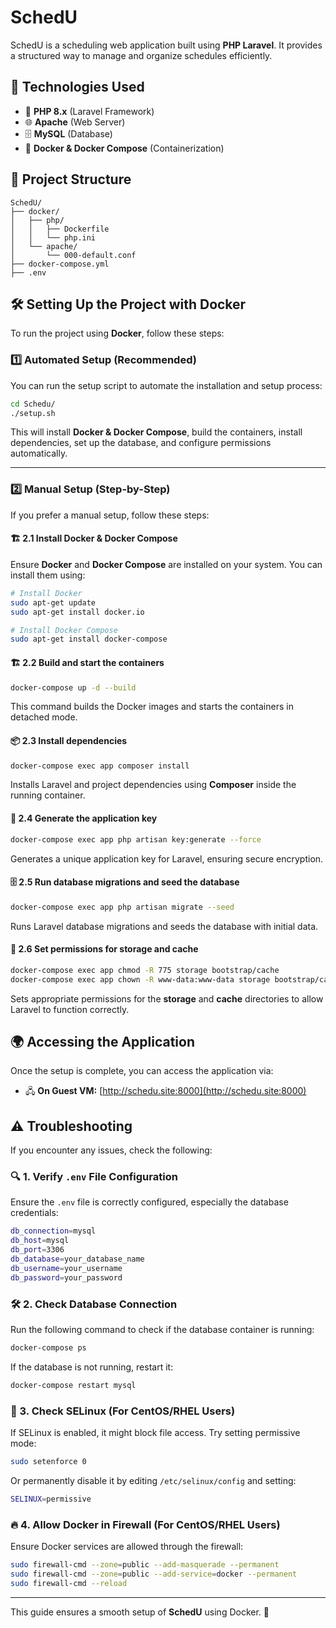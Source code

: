 # SchedU

SchedU is a scheduling web application built using **PHP Laravel**. It provides a structured way to manage and organize schedules efficiently.

## 🚀 Technologies Used
- 🐘 **PHP 8.x** (Laravel Framework)
- 🌐 **Apache** (Web Server)
- 🗄️ **MySQL** (Database)
- 🐳 **Docker & Docker Compose** (Containerization)

## 📂 Project Structure
```
SchedU/
├── docker/
│   ├── php/
│   │   ├── Dockerfile  
│   │   └── php.ini
│   └── apache/
│       └── 000-default.conf
├── docker-compose.yml
├── .env
```

## 🛠️ Setting Up the Project with Docker

To run the project using **Docker**, follow these steps:

### 1️⃣ Automated Setup (Recommended)
You can run the setup script to automate the installation and setup process:
```sh
cd Schedu/
./setup.sh
```
This will install **Docker & Docker Compose**, build the containers, install dependencies, set up the database, and configure permissions automatically.

---

### 2️⃣ Manual Setup (Step-by-Step)
If you prefer a manual setup, follow these steps:

#### 🏗️ 2.1 Install Docker & Docker Compose
Ensure **Docker** and **Docker Compose** are installed on your system. You can install them using:

```sh
# Install Docker
sudo apt-get update
sudo apt-get install docker.io

# Install Docker Compose
sudo apt-get install docker-compose
```

#### 🏗️ 2.2 Build and start the containers
```sh
docker-compose up -d --build
```
This command builds the Docker images and starts the containers in detached mode.

#### 📦 2.3 Install dependencies
```sh
docker-compose exec app composer install
```
Installs Laravel and project dependencies using **Composer** inside the running container.

#### 🔑 2.4 Generate the application key
```sh
docker-compose exec app php artisan key:generate --force
```
Generates a unique application key for Laravel, ensuring secure encryption.

#### 🗄️ 2.5 Run database migrations and seed the database
```sh
docker-compose exec app php artisan migrate --seed
```
Runs Laravel database migrations and seeds the database with initial data.

#### 🔧 2.6 Set permissions for storage and cache
```sh
docker-compose exec app chmod -R 775 storage bootstrap/cache
docker-compose exec app chown -R www-data:www-data storage bootstrap/cache
```
Sets appropriate permissions for the **storage** and **cache** directories to allow Laravel to function correctly.

## 🌍 Accessing the Application
Once the setup is complete, you can access the application via:


- 🖧 **On Guest VM:** [http://schedu.site:8000](http://schedu.site:8000)

## ⚠️ Troubleshooting
If you encounter any issues, check the following:

### 🔍 1. Verify `.env` File Configuration
Ensure the `.env` file is correctly configured, especially the database credentials:
```sh
db_connection=mysql
db_host=mysql
db_port=3306
db_database=your_database_name
db_username=your_username
db_password=your_password
```

### 🛠️ 2. Check Database Connection
Run the following command to check if the database container is running:
```sh
docker-compose ps
```
If the database is not running, restart it:
```sh
docker-compose restart mysql
```

### 🔐 3. Check SELinux (For CentOS/RHEL Users)
If SELinux is enabled, it might block file access. Try setting permissive mode:
```sh
sudo setenforce 0
```
Or permanently disable it by editing `/etc/selinux/config` and setting:
```sh
SELINUX=permissive
```

### 🔥 4. Allow Docker in Firewall (For CentOS/RHEL Users)
Ensure Docker services are allowed through the firewall:
```sh
sudo firewall-cmd --zone=public --add-masquerade --permanent
sudo firewall-cmd --zone=public --add-service=docker --permanent
sudo firewall-cmd --reload
```

---
This guide ensures a smooth setup of **SchedU** using Docker. 🚀

